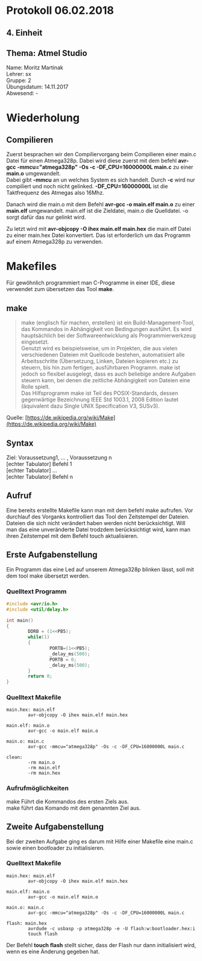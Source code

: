 # Protokoll 06.02.2018  

## 4. Einheit  

## Thema: Atmel Studio

Name: Moritz Martinak  
Lehrer: sx  
Gruppe: 2  
Übungsdatum: 14.11.2017  
Abwesend: -  

# Wiederholung  

## Compilieren  

Zuerst besprachen wir den Compiliervorgang beim Compilieren einer main.c Datei für einen Atmega328p.
Dabei wird diese zuerst mit dem befehl **avr-gcc -mmcu="atmega328p" -Os -c -DF_CPU=16000000L main.c** zu einer **main.o** umgewandelt.  
Dabei gibt **-mmcu** an un welches System es sich handelt. Durch **-c** wird nur compiliert und noch nicht gelinked. **-DF_CPU=16000000L** ist die Taktfrequenz des Atmegas also 16Mhz.  

Danach wird die main.o mit dem Befehl **avr-gcc -o main.elf main.o** zu einer **main.elf** umgewandelt. main.elf ist die Zieldatei, main.o die Quelldatei. -o sorgt dafür das nur gelinkt wird.

Zu letzt wird mit **avr-objcopy -O ihex main.elf main.hex** die main.elf Datei zu einer main.hex Datei konvertiert. Das ist erforderlich um das Programm auf einem Atmega328p zu verwenden.

# Makefiles  

Für gewöhnlich programmiert man C-Programme in einer IDE, diese verwendet zum übersetzen das Tool **make**. 

## make

> make (englisch für machen, erstellen) ist ein Build-Management-Tool, das Kommandos in Abhängigkeit von Bedingungen ausführt.     Es wird hauptsächlich bei der Softwareentwicklung als Programmierwerkzeug eingesetzt.  
Genutzt wird es beispielsweise, um in Projekten, die aus vielen verschiedenen Dateien mit Quellcode bestehen, automatisiert alle Arbeitsschritte (Übersetzung, Linken, Dateien kopieren etc.) zu steuern, bis hin zum fertigen, ausführbaren Programm. make ist jedoch so flexibel ausgelegt, dass es auch beliebige andere Aufgaben steuern kann, bei denen die zeitliche Abhängigkeit von Dateien eine Rolle spielt.  
Das Hilfsprogramm make ist Teil des POSIX-Standards, dessen gegenwärtige Bezeichnung IEEE Std 1003.1, 2008 Edition lautet (äquivalent dazu Single UNIX Specification V3, SUSv3).  

Quelle: [https://de.wikipedia.org/wiki/Make](https://de.wikipedia.org/wiki/Make)

## Syntax  

Ziel: Voraussetzung1, ... , Voraussetzung n  
[echter Tabulator] Befehl 1  
[echter Tabulator] ...  
[echter Tabulator] Befehl n  

## Aufruf  

Eine bereits erstellte Makefile kann man mit dem befehl make aufrufen. Vor durchlauf des Vorganks kontrolliert das Tool den Zeitstempel der Dateien. Dateien die sich nicht verändert haben werden nicht berücksichtigt. Will man das eine unveränderte Datei trodzdem berücksichtigt wird, kann man ihren Zeitstempel mit dem Befehl touch aktualisieren.

## Erste Aufgabenstellung  

Ein Programm das eine Led auf unserem Atmega328p blinken lässt, soll mit dem tool make übersetzt werden.

### Quelltext Programm

```c
#include <avr/io.h>
#include <util/delay.h>

int main()
{
        DDRB = (1<<PB5);
        while(1)
        {
                PORTB=(1<<PB5);
                _delay_ms(500);
                PORTB = 0;
                _delay_ms(500);
        }
        return 0;
}
```
### Quelltext Makefile  

```
main.hex: main.elf
        avr-objcopy -O ihex main.elf main.hex

main.elf: main.o
        avr-gcc -o main.elf main.o

main.o: main.c
        avr-gcc -mmcu="atmega328p" -Os -c -DF_CPU=16000000L main.c

clean:
        -rm main.o
        -rm main.elf
        -rm main.hex
```  

### Aufrufmöglichkeiten  

make Führt die Kommandos des ersten Ziels aus.  
make <Name des Ziels> führt das Komando mit dem genannten Ziel aus.  

## Zweite Aufgabenstellung  

Bei der zweiten Aufgabe ging es darum mit Hilfe einer Makefile eine main.c sowie einen bootloader zu initialisieren.  

### Quelltext Makefile  

```
main.hex: main.elf
        avr-objcopy -O ihex main.elf main.hex

main.elf: main.o
        avr-gcc -o main.elf main.o

main.o: main.c
        avr-gcc -mmcu="atmega328p" -Os -c -DF_CPU=16000000L main.c

flash: main.hex
        avrdude -c usbasp -p atmega328p -e -U flash:w:bootloader.hex:i
        touch flash
```  

Der Befehl **touch flash** stellt sicher, dass der Flash nur dann initialisiert wird, wenn es eine Änderung gegeben hat.  
 
